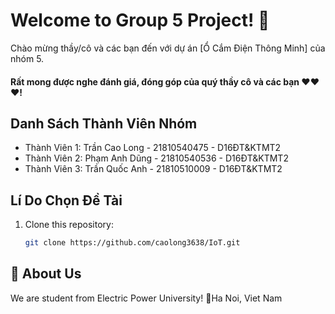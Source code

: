 # Welcome to Group 5 Project! 👋

Chào mừng thầy/cô và các bạn đến với dự án [Ổ Cắm Điện Thông Minh] của nhóm 5.
#### Rất mong được nghe đánh giá, đóng góp của quý thầy cô và các bạn ❤❤❤!
## Danh Sách Thành Viên Nhóm
- Thành Viên 1: Trần Cao Long - 21810540475 - D16ĐT&KTMT2
- Thành Viên 2: Phạm Anh Dũng - 21810540536 - D16ĐT&KTMT2
- Thành Viên 3: Trần Quốc Anh - 21810510009 - D16ĐT&KTMT2
## Lí Do Chọn Đề Tài
1. Clone this repository:
   ```bash
   git clone https://github.com/caolong3638/IoT.git

## 🚀 About Us
We are student from Electric Power University!
📍Ha Noi, Viet Nam

